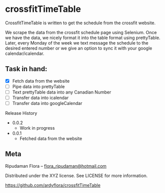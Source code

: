 # crossfitTimeTable
CrossfitTimeTable is written to get the schedule from the crossfit website.

We scrape the data from the crossfit schedule page using Selenium. Once we have
the data, we nicely format it into the table format using prettyTable. Later,
every Monday of the week we text message the schedule to the desired entered number
or we give an option to sync it with your google calendar/icalendar. 

## Task in hand:

- [x] Fetch data from the website
- [ ] Pipe data into prettyTable
- [ ] Text prettyTable data into any Canadian Number
- [ ] Transfer data into icalendar
- [ ] Transfer data into googleCalendar 

Release History
* 0.0.2
	* Work in progress
* 0.0.1
	* Fetched data from the website

## Meta

Ripudaman Flora – flora_ripudaman@hotmail.com

Distributed under the XYZ license. See LICENSE for more information.

https://github.com/ardyflora/crossfitTimeTable